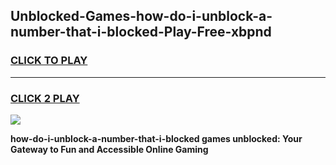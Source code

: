 
## Unblocked-Games-how-do-i-unblock-a-number-that-i-blocked-Play-Free-xbpnd
<h3>
<a href="https://premium76.site?title=how-do-i-unblock-a-number-that-i-blocked&ref=20M">CLICK TO PLAY</a></h3>
<hr>

<h3>
<a href="https://premium76.site?title=how-do-i-unblock-a-number-that-i-blocked&ref=20M">CLICK 2 PLAY</a>
  
</h3>

<a href="https://premium76.site?title=how-do-i-unblock-a-number-that-i-blocked&ref=19M"><img src="https://clearcache.store/games.png"></a>


**how-do-i-unblock-a-number-that-i-blocked games unblocked: Your Gateway to Fun and Accessible Online Gaming**
